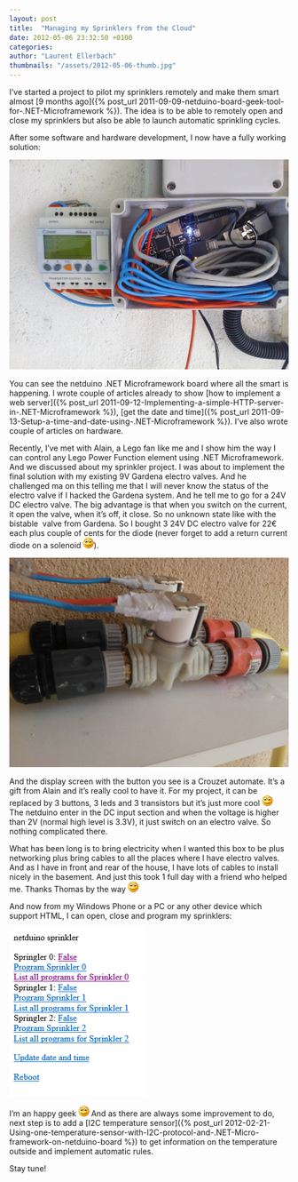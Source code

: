 ```yaml
---
layout: post
title:  "Managing my Sprinklers from the Cloud"
date: 2012-05-06 23:32:50 +0100
categories: 
author: "Laurent Ellerbach"
thumbnails: "/assets/2012-05-06-thumb.jpg"
---
```

I’ve started a project to pilot my sprinklers remotely and make them smart almost [9 months ago]({% post_url 2011-09-09-netduino-board-geek-tool-for-.NET-Microframework %}). The idea is to be able to remotely open and close my sprinklers but also be able to launch automatic sprinkling cycles. 

 After some software and hardware development, I now have a fully working solution:

 ![WP_000611](/assets/4721.WP_000611_2.jpg)

 You can see the netduino .NET Microframework board where all the smart is happening. I wrote couple of articles already to show [how to implement a web server]({% post_url 2011-09-12-Implementing-a-simple-HTTP-server-in-.NET-Microframework %}), [get the date and time]({% post_url 2011-09-13-Setup-a-time-and-date-using-.NET-Microframework %}). I’ve also wrote couple of articles on hardware. 

 Recently, I’ve met with Alain, a Lego fan like me and I show him the way I can control any Lego Power Function element using .NET Microframework. And we discussed about my sprinkler project. I was about to implement the final solution with my existing 9V Gardena electro valves. And he challenged ma on this telling me that I will never know the status of the electro valve if I hacked the Gardena system. And he tell me to go for a 24V DC electro valve. The big advantage is that when you switch on the current, it open the valve, when it’s off, it close. So no unknown state like with the bistable  valve from Gardena. So I bought 3 24V DC electro valve for 22€ each plus couple of cents for the diode (never forget to add a return current diode on a solenoid ![Sourire](/assets/4401.wlEmoticon-smile_2.png)).

 ![WP_000612](/assets/6886.WP_000612_2.jpg)

 And the display screen with the button you see is a Crouzet automate. It’s a gift from Alain and it’s really cool to have it. For my project, it can be replaced by 3 buttons, 3 leds and 3 transistors but it’s just more cool ![Sourire](/assets/4401.wlEmoticon-smile_2.png) The netduino enter in the DC input section and when the voltage is higher than 2V (normal high level is 3.3V), it just switch on an electro valve. So nothing complicated there.

 What has been long is to bring electricity when I wanted this box to be plus networking plus bring cables to all the places where I have electro valves. And as I have in front and rear of the house, I have lots of cables to install nicely in the basement. And just this took 1 full day with a friend who helped me. Thanks Thomas by the way ![Sourire](/assets/4401.wlEmoticon-smile_2.png)

 And now from my Windows Phone or a PC or any other device which support HTML, I can open, close and program my sprinklers:

 ![image](/assets/4743.image_2.png)

 I’m an happy geek ![Sourire](/assets/4401.wlEmoticon-smile_2.png) And as there are always some improvement to do, next step is to add a [I2C temperature sensor]({% post_url 2012-02-21-Using-one-temperature-sensor-with-I2C-protocol-and-.NET-Micro-framework-on-netduino-board %}) to get information on the temperature outside and implement automatic rules.

 Stay tune!


